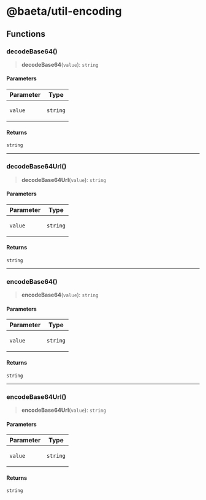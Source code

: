 # @baeta/util-encoding

## Functions

### decodeBase64()

> **decodeBase64**(`value`): `string`

#### Parameters

<table>
<thead>
<tr>
<th>Parameter</th>
<th>Type</th>
</tr>
</thead>
<tbody>
<tr>
<td>

`value`

</td>
<td>

`string`

</td>
</tr>
</tbody>
</table>

#### Returns

`string`

---

### decodeBase64Url()

> **decodeBase64Url**(`value`): `string`

#### Parameters

<table>
<thead>
<tr>
<th>Parameter</th>
<th>Type</th>
</tr>
</thead>
<tbody>
<tr>
<td>

`value`

</td>
<td>

`string`

</td>
</tr>
</tbody>
</table>

#### Returns

`string`

---

### encodeBase64()

> **encodeBase64**(`value`): `string`

#### Parameters

<table>
<thead>
<tr>
<th>Parameter</th>
<th>Type</th>
</tr>
</thead>
<tbody>
<tr>
<td>

`value`

</td>
<td>

`string`

</td>
</tr>
</tbody>
</table>

#### Returns

`string`

---

### encodeBase64Url()

> **encodeBase64Url**(`value`): `string`

#### Parameters

<table>
<thead>
<tr>
<th>Parameter</th>
<th>Type</th>
</tr>
</thead>
<tbody>
<tr>
<td>

`value`

</td>
<td>

`string`

</td>
</tr>
</tbody>
</table>

#### Returns

`string`
